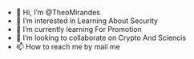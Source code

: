 - 👋 Hi, I’m @TheoMirandes
- 👀 I’m interested in Learning About Security
- 🌱 I’m currently learning For Promotion
- 💞️ I’m looking to collaborate on Crypto And Sciencis
- 📫 How to reach me by mail me

<!---
TheoMirandes/TheoMirandes is a ✨ special ✨ repository because its `README.md` (this file) appears on your GitHub profile.
You can click the Preview link to take a look at your changes.
--->
